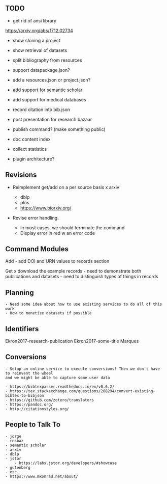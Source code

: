 ## TODO

* get rid of ansi library

https://arxiv.org/abs/1712.02734

* show cloning a project
* show retrieval of datasets
* split bibliography from resources
* support datapackage.json?
* add a resources.json or project.json?

* add support for semantic scholar
* add support for medical databases
* record citation into bib.json

* post presentation for research bazaar

* publish command? (make something public)
* doc content index
* collect statistics
* plugin architecture?


## Revisions

* Reimplement get/add on a per source basis
    x arxiv
    - dblp
    - plos
    - https://www.biorxiv.org/

* Revise error handling.
    - In most cases, we should terminate the command
    - Display error in red w an error code


## Command Modules

Add
    - add DOI and URN values to records section

Get
    x download the example records
    - need to demonstrate both publications and datasets
    - need to distinguish types of things in records


## Planning

    - Need some idea about how to use existing services to do all of this work
    - How to monetize datasets if possible


## Identifiers

Ekron2017-research-publication
Ekron2017-some-title
Marques




## Conversions

    - Setup an online service to execute conversions? Then we don't have to reinvent the wheel
    and we might be able to capture some user data

    - https://bibtexparser.readthedocs.io/en/v0.6.2/
    - https://tex.stackexchange.com/questions/268294/convert-existing-bibtex-to-bibjson
    - https://github.com/zotero/translators
    - https://pandoc.org/
    - http://citationstyles.org/


## People to Talk To

    - jorge
    - resbaz
    - semantic scholar
    - arxiv
    - dblp
    - jstor
        - https://labs.jstor.org/developers/#showcase
    - gutenberg
    - etc.
    - https://www.mkonrad.net/about/
